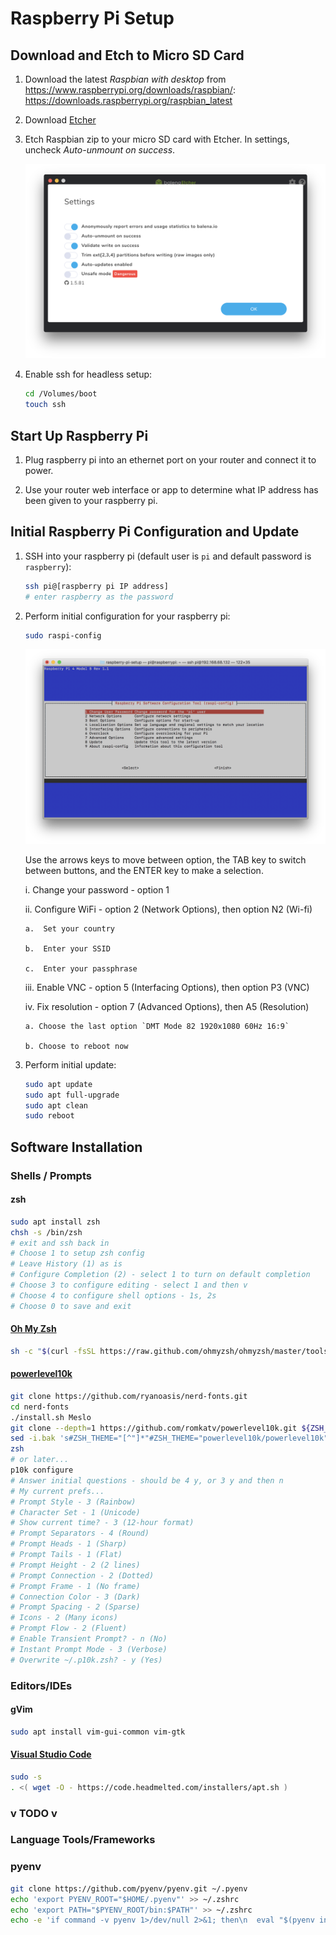 # Raspberry Pi Setup

## Download and Etch to Micro SD Card

1.  Download the latest _Raspbian with desktop_ from
    https://www.raspberrypi.org/downloads/raspbian/:
    https://downloads.raspberrypi.org/raspbian_latest

2.  Download [Etcher](https://www.balena.io/etcher/)

3.  Etch Raspbian zip to your micro SD card with Etcher.
    In settings, uncheck _Auto-unmount on success_.

    ![](./images/etcher-settings.png)

4.  Enable ssh for headless setup:

    ```bash
    cd /Volumes/boot
    touch ssh
    ```

## Start Up Raspberry Pi

1.  Plug raspberry pi into an ethernet port on your router and connect it to
    power.

2.  Use your router web interface or app to determine what IP address has been
    given to your raspberry pi.

## Initial Raspberry Pi Configuration and Update

1.  SSH into your raspberry pi (default user is `pi` and default password is
    `raspberry`):

    ```bash
    ssh pi@[raspberry pi IP address]
    # enter raspberry as the password
    ```

2.  Perform initial configuration for your raspberry pi:

    ```bash
    sudo raspi-config
    ```

    ![](./images/raspi-config-home.png)

    Use the arrows keys to move between option, the TAB key to switch between
    buttons, and the ENTER key to make a selection.

    i. Change your password - option 1

    ii. Configure WiFi - option 2 (Network Options), then option N2 (Wi-fi)

        a.  Set your country

        b.  Enter your SSID

        c.  Enter your passphrase

    iii. Enable VNC - option 5 (Interfacing Options), then option P3 (VNC)

    iv. Fix resolution - option 7 (Advanced Options), then A5 (Resolution)

        a. Choose the last option `DMT Mode 82 1920x1080 60Hz 16:9`

        b. Choose to reboot now

3.  Perform initial update:

    ```bash
    sudo apt update
    sudo apt full-upgrade
    sudo apt clean
    sudo reboot
    ```

## Software Installation

### Shells / Prompts

#### zsh

```bash
sudo apt install zsh
chsh -s /bin/zsh
# exit and ssh back in
# Choose 1 to setup zsh config
# Leave History (1) as is
# Configure Completion (2) - select 1 to turn on default completion
# Choose 3 to configure editing - select 1 and then v
# Choose 4 to configure shell options - 1s, 2s
# Choose 0 to save and exit
```

#### [Oh My Zsh](https://ohmyz.sh/)

```bash
sh -c "$(curl -fsSL https://raw.github.com/ohmyzsh/ohmyzsh/master/tools/install.sh)"
```

#### [powerlevel10k](https://github.com/romkatv/powerlevel10k)

```bash
git clone https://github.com/ryanoasis/nerd-fonts.git
cd nerd-fonts
./install.sh Meslo
git clone --depth=1 https://github.com/romkatv/powerlevel10k.git ${ZSH_CUSTOM:-~/.oh-my-zsh/custom}/themes/powerlevel10k
sed -i.bak 's#ZSH_THEME="[^"]*"#ZSH_THEME="powerlevel10k/powerlevel10k"#' ~/.zshrc
zsh
# or later...
p10k configure
# Answer initial questions - should be 4 y, or 3 y and then n
# My current prefs...
# Prompt Style - 3 (Rainbow)
# Character Set - 1 (Unicode)
# Show current time? - 3 (12-hour format)
# Prompt Separators - 4 (Round)
# Prompt Heads - 1 (Sharp)
# Prompt Tails - 1 (Flat)
# Prompt Height - 2 (2 lines)
# Prompt Connection - 2 (Dotted)
# Prompt Frame - 1 (No frame)
# Connection Color - 3 (Dark)
# Prompt Spacing - 2 (Sparse)
# Icons - 2 (Many icons)
# Prompt Flow - 2 (Fluent)
# Enable Transient Prompt? - n (No)
# Instant Prompt Mode - 3 (Verbose)
# Overwrite ~/.p10k.zsh? - y (Yes)
```

### Editors/IDEs

#### gVim

```bash
sudo apt install vim-gui-common vim-gtk
```

#### [Visual Studio Code](https://code.headmelted.com/)

```bash
sudo -s
. <( wget -O - https://code.headmelted.com/installers/apt.sh )
```

### v TODO v

### Language Tools/Frameworks

### pyenv

```bash
git clone https://github.com/pyenv/pyenv.git ~/.pyenv
echo 'export PYENV_ROOT="$HOME/.pyenv"' >> ~/.zshrc
echo 'export PATH="$PYENV_ROOT/bin:$PATH"' >> ~/.zshrc
echo -e 'if command -v pyenv 1>/dev/null 2>&1; then\n  eval "$(pyenv init -)"\nfi' >> ~/.zshrc
```
